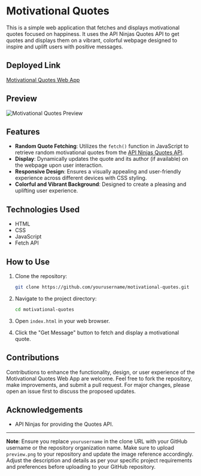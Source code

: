 # Motivational Quotes

This is a simple web application that fetches and displays motivational quotes focused on happiness. It uses the API Ninjas Quotes API to get quotes and displays them on a vibrant, colorful webpage designed to inspire and uplift users with positive messages.

## Deployed Link

[Motivational Quotes Web App](https://pratham3642.github.io/Motivation_App/)


## Preview 

![Motivational Quotes Preview](https://github.com/Pratham3642/Motivation_App/assets/162919475/e55d3b82-7ace-42b9-b0d2-98934bb7f0ae)

## Features

- **Random Quote Fetching**: Utilizes the `fetch()` function in JavaScript to retrieve random motivational quotes from the [API Ninjas Quotes API](https://api-ninjas.com/api/quotes).
- **Display**: Dynamically updates the quote and its author (if available) on the webpage upon user interaction.
- **Responsive Design**: Ensures a visually appealing and user-friendly experience across different devices with CSS styling.
- **Colorful and Vibrant Background**: Designed to create a pleasing and uplifting user experience.

## Technologies Used

- HTML
- CSS
- JavaScript
- Fetch API

## How to Use

1. Clone the repository:
    ```sh
    git clone https://github.com/yourusername/motivational-quotes.git
    ```

2. Navigate to the project directory:
    ```sh
    cd motivational-quotes
    ```

3. Open `index.html` in your web browser.

4. Click the "Get Message" button to fetch and display a motivational quote.


## Contributions

Contributions to enhance the functionality, design, or user experience of the Motivational Quotes Web App are welcome. Feel free to fork the repository, make improvements, and submit a pull request. For major changes, please open an issue first to discuss the proposed updates.

## Acknowledgements

- API Ninjas for providing the Quotes API.

---

**Note**: Ensure you replace `yourusername` in the clone URL with your GitHub username or the repository organization name. Make sure to upload `preview.png` to your repository and update the image reference accordingly. Adjust the description and details as per your specific project requirements and preferences before uploading to your GitHub repository.
